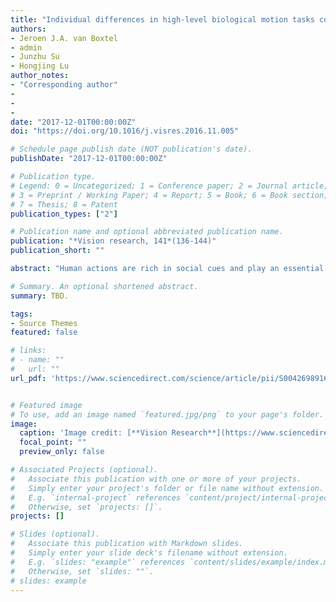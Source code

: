 ```yaml
---
title: "Individual differences in high-level biological motion tasks correlate with autistic traits"
authors:
- Jeroen J.A. van Boxtel
- admin
- Junzhu Su
- Hongjing Lu
author_notes:
- "Corresponding author"
- 
-
- 
date: "2017-12-01T00:00:00Z"
doi: "https://doi.org/10.1016/j.visres.2016.11.005"

# Schedule page publish date (NOT publication's date).
publishDate: "2017-12-01T00:00:00Z"

# Publication type.
# Legend: 0 = Uncategorized; 1 = Conference paper; 2 = Journal article;
# 3 = Preprint / Working Paper; 4 = Report; 5 = Book; 6 = Book section;
# 7 = Thesis; 8 = Patent
publication_types: ["2"]

# Publication name and optional abbreviated publication name.
publication: "*Vision research, 141*(136-144)"
publication_short: ""

abstract: "Human actions are rich in social cues and play an essential role in interacting with the social environment. Hence, the perception of biological motion (i.e., movement elicited by humans and other animals) is considered to be an important gauge of a person’s social cognition capacities. It has been well-documented that Autism Spectrum Disorder (ASD) is associated with difficulties in social interactions. In the present study, we examined whether individual differences in biological motion perception relate to the degree of autistic traits among people in the typically-developing population. We employed three tasks that require different degrees of involvement of global action processing: action discrimination in noise, action inversion effect in binocular rivalry, and inter-personal interaction recognition. We found that individuals with higher numbers of autistic traits showed similar action discrimination performance as individuals with fewer autistic traits but exhibited a reduced inversion effect in binocular rivalry, and a decreased ability to recognize meaningful human interactions. These findings provide converging evidence that global processing of biological motion is affected in people with a high degree of autistic traits."

# Summary. An optional shortened abstract.
summary: TBD.

tags:
- Source Themes
featured: false

# links:
# - name: ""
#   url: ""
url_pdf: 'https://www.sciencedirect.com/science/article/pii/S0042698916301730?via%3Dihub'


# Featured image
# To use, add an image named `featured.jpg/png` to your page's folder. 
image:
  caption: 'Image credit: [**Vision Research**](https://www.sciencedirect.com/science/article/pii/S0042698916301730?via%3Dihub#f0005)'
  focal_point: ""
  preview_only: false

# Associated Projects (optional).
#   Associate this publication with one or more of your projects.
#   Simply enter your project's folder or file name without extension.
#   E.g. `internal-project` references `content/project/internal-project/index.md`.
#   Otherwise, set `projects: []`.
projects: []

# Slides (optional).
#   Associate this publication with Markdown slides.
#   Simply enter your slide deck's filename without extension.
#   E.g. `slides: "example"` references `content/slides/example/index.md`.
#   Otherwise, set `slides: ""`.
# slides: example
---
```


